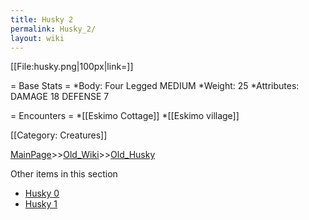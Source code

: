 ```yaml
---
title: Husky 2
permalink: Husky_2/
layout: wiki
---
```

[[File:husky.png|100px|link=]]

= Base Stats =
*Body: Four Legged MEDIUM
*Weight: 25 
*Attributes: DAMAGE 18 DEFENSE 7 

= Encounters =
*[[Eskimo Cottage]]
*[[Eskimo village]]

[[Category: Creatures]]

[MainPage](/keeperrl_wiki/ "wikilink")>>[Old_Wiki](/keeperrl_wiki/Old_Wiki "wikilink")>>[Old_Husky](/keeperrl_wiki/Old_Husky "wikilink")

Other items in this section
-    [Husky 0](/keeperrl_wiki/Husky_0 "wikilink")
-    [Husky 1](/keeperrl_wiki/Husky_1 "wikilink")
